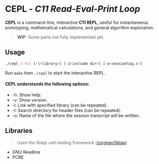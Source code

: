 # CEPL - *C11 Read-Eval-Print Loop*

**CEPL** is a command-line, interactive **C11 REPL**, useful
for instantaneous prototyping, mathematical calculations, and
general algorithm exploration.

> **WIP**: Some parts not fully implemented yet.

## Usage
```sh
./cepl [-hv] [-l<library>] [-I<include dir>] [-o<sessionlog.c>]
```

Run `make` then `./cepl` to start the interactive REPL.

#### CEPL understands the following options:

* -h: Show help.
* -v: Show version.
* -l: Link with specified library (can be repeated).
* -I: Search directory for header files (can be repeated).
* -o: Name of the file where the session transcript will be written.

## Libraries
> Uses the libtap unit-testing framework ([zorgnax/libtap](https://github.com/zorgnax/libtap))
* GNU Readline
* PCRE
